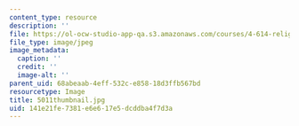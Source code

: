 ```yaml
---
content_type: resource
description: ''
file: https://ol-ocw-studio-app-qa.s3.amazonaws.com/courses/4-614-religious-architecture-and-islamic-cultures-fall-2002/141e21fe7381e6e617e5dcddba4f7d3a_5011thumbnail.jpg
file_type: image/jpeg
image_metadata:
  caption: ''
  credit: ''
  image-alt: ''
parent_uid: 68abeaab-4eff-532c-e858-18d3ffb567bd
resourcetype: Image
title: 5011thumbnail.jpg
uid: 141e21fe-7381-e6e6-17e5-dcddba4f7d3a
---
```

